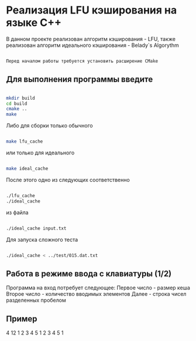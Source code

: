 # Реализация LFU кэширования на языке C++

В данном проекте реализован алгоритм кэширования - LFU, также реализован алгоритм идеального кэширования - Belady`s Algorythm

``` bash

Перед началом работы требуется установить расширение CMake

```

## Для выполнения программы введите

``` bash

mkdir build
cd build
cmake ..
make

```

Либо для сборки только обычного

``` bash

make lfu_cache

```

или только для идеального

``` bash

make ideal_cache

```

После этого одно из следующих соответственно

``` bash

./lfu_cache 
./ideal_cache 

```

из файла

``` bash

./ideal_cache input.txt

```

Для запуска сложного теста

``` bash

./ideal_cache < ../test/015.dat.txt

```

## Работа в режиме ввода с клавиатуры (1/2)

Программа на вход потребует следующее:
Первое число - размер кеша
Второе число - количество вводимых элементов
Далее        - строка чисел разделенных пробелом

## Пример

4 12 1 2 3 4 5 1 2 3 4 5 1
